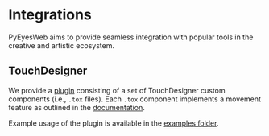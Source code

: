 # Integrations

PyEyesWeb aims to provide seamless integration with popular tools in the creative and artistic ecosystem.

## TouchDesigner

We provide a [plugin](https://github.com/InfoMusCP/PyEyesWebTD) consisting of a set of TouchDesigner custom components (i.e., `.tox` files).
Each `.tox` component implements a movement feature as outlined in the [documentation](theoretical_framework/index.md).

Example usage of the plugin is available in the [examples folder](https://github.com/InfoMusCP/PyEyesWeb/tree/main/examples).